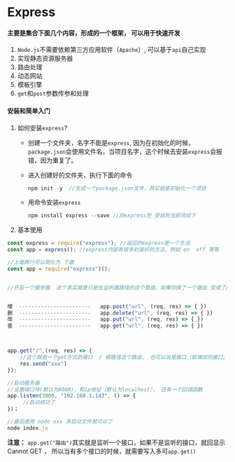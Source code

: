 # Express

#### 主要是集合下面几个内容，形成的一个框架， 可以用于快速开发

1. `Node.js`不需要依赖第三方应用软件（`Apache`）, 可以基于`api`自己实现
2. 实现静态资源服务器
3. 路由处理
4. 动态网站
5. 模板引擎
6. `get`和`post`参数传参和处理

#### 安装和简单入门

1. 如何安装`express`?

   - 创建一个文件夹，名字不能是`express`, 因为在初始化的时候，`package.json`会使用文件名，当项目名字，这个时候去安装`express`会报错，因为重复了。

   - 进入创建好的文件夹，执行下面的命令

     ```javascript
     npm init -y  //生成一个package.json文件，其实就是初始化一个项目
     ```

   - 用命令安装`express`

     ```javascript
     npm install express --save //将express包 安装到当前项目下
     ```

2.  基本使用

   ```javascript
   const express = require("express"); //返回的express是一个方法
   const app = express(); //express内部有很多封装好的方法，例如 on  off 等等
   
   //上面两行可以简化为 下面
   const app = require("express")();
   
   
   //开启一个服务器  这个其实就是只是在监听跟路径的这个路由。如果你换了一个路由 变成了/a  就不行了。所以这个方法就只是监听一个路由（接口） 如果有其他接口的话 ，就需要增加一个app.get（）方法
   
   
   增  -----------------------   app.post("url", (req, res) => { })
   删  -----------------------   app.delete("url", (req, res) => { })
   改  -----------------------   app.put("url", (req, res) => { })
   查  -----------------------   app.get("url", (req, res) => { })
   
   
   
   app.get("/",(req, res) => {
       //这个就是一个get方式的接口  / 根路径这个路由， 也可以说是接口（前端说的接口， 其实就是路由）
       res.send("xxx")
   });
   
   //启动服务器
   //设置端口号(默认为8080)，和ip地址（默认为localhost）， 还有一个回调函数
app.listen(3000, "192.168.1.143", () => {
        //启动成功了
   })；
   
   //最后使用 node xxx 来启动文件就可以了
   node index.js
   ```
   
   

**注意：**  `app.get("路由")`其实就是监听一个接口，如果不是监听的接口，就回显示Cannot GET ， 所以当有多个接口的时候，就需要写入多可`app.get()`

   

